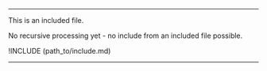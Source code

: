 
---

This is an included file.

No recursive processing yet - no include from an included file possible.

!INCLUDE (path_to/include.md)

---

